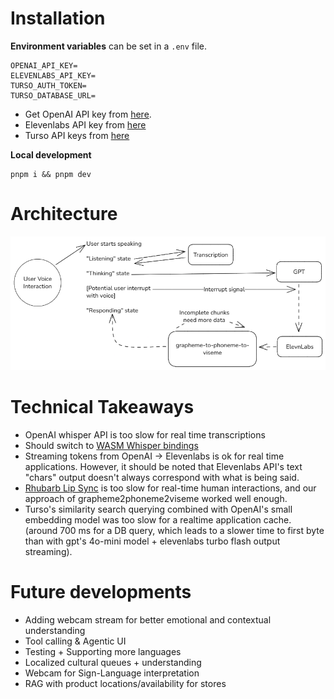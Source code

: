 # Installation

**Environment variables** can be set in a `.env` file.

```.env
OPENAI_API_KEY=
ELEVENLABS_API_KEY=
TURSO_AUTH_TOKEN=
TURSO_DATABASE_URL=
```

- Get OpenAI API key from [here](https://platform.openai.com/).
- Elevenlabs API key from [here](https://elevnlabs.io)
- Turso API keys from [here](https://app.turso.tech/login)

**Local development**

```
pnpm i && pnpm dev
```

# Architecture

![Architecture for Junction Oulu 2025](/public/architecture.png)

# Technical Takeaways

- OpenAI whisper API is too slow for real time transcriptions
- Should switch to [WASM Whisper bindings](https://huggingface.co/spaces/Xenova/realtime-whisper-webgpu)
- Streaming tokens from OpenAI -> Elevenlabs is ok for real time applications. However, it should be noted that Elevenlabs API's text "chars" output doesn't always correspond with what is being said.
- [Rhubarb Lip Sync](https://github.com/DanielSWolf/rhubarb-lip-sync) is too slow for real-time human interactions, and our approach of grapheme2phoneme2viseme worked well enough.
- Turso's similarity search querying combined with OpenAI's small embedding model was too slow for a realtime application cache. (around 700 ms for a DB query, which leads to a slower time to first byte than with gpt's 4o-mini model + elevenlabs turbo flash output streaming).

# Future developments

- Adding webcam stream for better emotional and contextual understanding
- Tool calling & Agentic UI
- Testing + Supporting more languages
- Localized cultural queues + understanding
- Webcam for Sign-Language interpretation
- RAG with product locations/availability for stores
